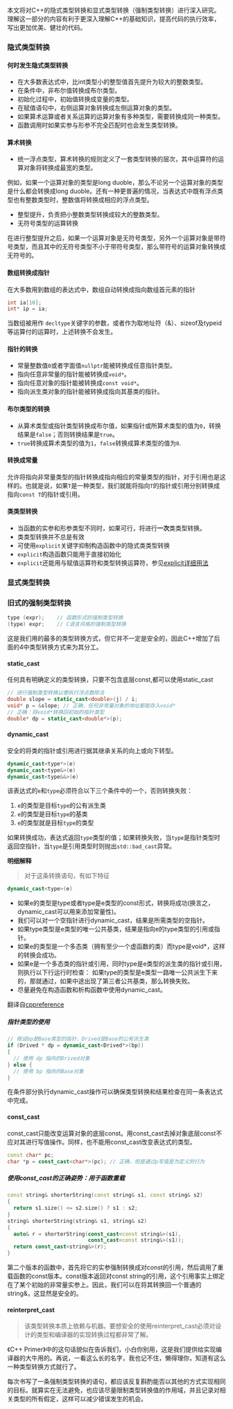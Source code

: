 本文将对C++的隐式类型转换和显式类型转换（强制类型转换）进行深入研究。理解这一部分的内容有利于更深入理解C++的基础知识，提高代码的执行效率，写出更加优美、健壮的代码。
<!-- more -->
<!-- class="panel panel-default" -->
<!-- class="panel-heading" -->
<!-- class="panel-title" -->
### 隐式类型转换
<!-- endclass -->
<!-- endclass -->
<!-- class="panel-body" -->

#### 何时发生隐式类型转换
* 在大多数表达式中，比int类型小的整型值首先提升为较大的整数类型。
* 在条件中，非布尔值转换成布尔类型。
* 初始化过程中，初始值转换成变量的类型。
* 在赋值语句中，右侧运算对象转换成左侧运算对象的类型。
* 如果算术运算或者关系运算的运算对象有多种类型，需要转换成同一种类型。
* 函数调用时如果实参与形参不完全匹配时也会发生类型转换。

#### 算术转换
* 统一浮点类型，算术转换的规则定义了一套类型转换的层次，其中运算符的运算对象将转换成最宽的类型。

 例如，如果一个运算对象的类型是long duoble，那么不论另一个运算对象的类型是什么都会转换成long duoble。还有一种更普遍的情况，当表达式中既有浮点类型也有整数类型时，整数值将转换成相应的浮点类型。
* 整型提升，负责把小整数类型转换成较大的整数类型。
* 无符号类型的运算转换

 在进行整型提升之后，如果一个运算对象是无符号类型，另外一个运算对象是带符号类型，而且其中的无符号类型不小于带符号类型，那么带符号的运算对象转换成无符号的。

#### 数组转换成指针
在大多数用到数组的表达式中，数组自动转换成指向数组首元素的指针
```c++
int ia[10];
int* ip = ia;
```
当数组被用作 `decltype`关键字的参数，或者作为取地址符（&）、sizeof及typeid等运算付的运算时，上述转换不会发生。

#### 指针的转换
* 常量整数值`0`或者字面值`nullptr`能被转换成任意指针类型。
* 指向任意非常量的指针能被转换成`void*`。
* 指向任意对象的指针能被转换成`const void*`。
* 指向派生类对象的指针能被转换成指向其基类的指针。

#### 布尔类型的转换
* 从算术类型或指针类型转换成布尔值，如果指针或所算术类型的值为`0`，转换结果是`false`；否则转换结果是`true`。
* `true`转换成算术类型的值为`1`，`false`转换成算术类型的值为`0`.

#### 转换成常量
允许将指向非常量类型的指针转换成指向相应的常量类型的指针，对于引用也是这样的。也就是说，如果`T`是一种类型，我们就能将指向`T`的指针或引用分别转换成指向`const T`的指针或引用。

#### 类类型转换
* 当函数的实参和形参类型不同时，如果可行，将进行**一次**类类型转换。
* 类类型转换并不总是有效
* 可使用`explicit`关键字抑制构造函数中的隐式类类型转换
* `explicit`构造函数只能用于直接初始化
* `explicit`还能用与赋值运算符和类型转换运算符，参见[explicit详细用法]( http://en.cppreference.com/w/cpp/language/explicit )
<!-- endclass -->
<!-- endclass -->

<!-- class="panel panel-default" -->
<!-- class="panel-heading" -->
<!-- class="panel-title" -->
### 显式类型转换
<!-- endclass -->
<!-- endclass -->
<!-- class="panel-body" -->
### 旧式的强制类型转换
```c++
type (expr);    // 函数形式的强制类型转换
(type) expr;    // C语言风格的强制类型转换
```
这是我们用的最多的类型转换方式，但它并不一定是安全的，因此C++增加了后面的4中类型转换方式来为其分工。
#### static_cast
任何具有明确定义的类型转换，只要不包含底层const,都可以使用static_cast
```c++
// 进行强制类型转换以便执行浮点数除法
double slope = static_cast<double>(j) / i;
void* p = &slope; // 正确，任何非常量对象的地址都能存入void*
// 正确：将void*转换回初始的指针类型
double* dp = static_cast<double*>(p);
```

#### dynamic_cast
安全的将类的指针或引用进行据其继承关系的向上或向下转型。
```c++
dynamic_cast<type*>(e)		
dynamic_cast<type&>(e)		
dynamic_cast<type&&>(e)		
```
该表达式的`e`和`type`必须符合以下三个条件中的一个，否则转换失败：
1. `e`的类型是目标`type`的公有派生类
2. `e`的类型是目标`type`的基类
3. `e`的类型就是目标`type`的类型

如果转换成功，表达式返回`type`类型的值；如果转换失败，当`type`是指针类型时返回空指针，当`type`是引用类型时则抛出`std::bad_cast`异常。

<!-- class="alert alert-info" -->
**明细解释**

>对于这条转换语句，有如下特征
```c++
dynamic_cast<type>(e)		
```
* 如果e的类型是type或者type是e类型的const形式，转换将成功(换言之，dynamic_cast可以用来添加常量性)。
* 我们可以对一个空指针进行dynamic_cast，结果是所需类型的空指针。
* 如果type类型是e类型的唯一公共基类，结果是指向e的type类型的引用或指针。
* 如果e的类型是一个多态类（拥有至少一个虚函数的类）而type是void*，这样的转换会成功。
* 如果e是一个多态类的指针或引用，同时type是e类型的派生类的指针或引用，则执行以下行运行时检查： 如果type的类型是e类型一路唯一公共派生下来的，那就通过，如果中途出现了第三者公共基类，那么转换失败。
* 尽量避免在构造函数和析构函数中使用dynamic_cast。

翻译自[cppreference](http://en.cppreference.com/w/cpp/language/dynamic_cast)
<!-- endclass -->

##### 指针类型的使用
```c++
// 假设bp是Base类型的指针，Drived是Base的公有派生类
if (Drived * dp = dynamic_cast<Drived*>(bp))
{
  // 使用 dp 指向的Drived对象
} else {
  // 使用 bp 指向的Base对象
}
```
<!-- class="alert alert-success" -->
在条件部分执行dynamic_cast操作可以确保类型转换和结果检查在同一条表达式中完成。
<!-- endclass -->


#### const_cast
const_cast只能改变运算对象的底层const。用const_cast去掉对象底层const不应对其进行写值操作。同样，也不能用const_cast改变表达式的类型。
```c++
const char* pc;
char *p = const_cast<char*>(pc); // 正确，但是通过p写值是为定义的行为
```
##### 使用const_cast的正确姿势：用于函数重载
```c++
const string& shorterString(const string& s1, const string& s2)
{
  return s1.size() <= s2.size() ? s1 : s2;
}
string& shorterString(string& s1, string& s2)
{
  auto& r = shorterString(const_cast<const string&>(s1),
                          const_cast<const string&>(s1));
  return const_cast<string&>(r);
}
```

第二个版本的函数中，首先将它的实参强制转换成对const的引用，然后调用了重载函数的const版本。const版本返回对const string的引用，这个引用事实上绑定在了某个初始的非常量实参上。因此，我们可以在将其转换回一个普通的string&，这显然是安全的。

#### reinterpret_cast
> 该类型转换本质上依赖与机器。要想安全的使用reinterpret_cast必须对设计的类型和编译器的实现转换过程都非常了解。

《C++ Primer》中的这句话貌似在告诉我们，小白你别用，这是我们提供给实现编译器的大牛用的。再说，一看这么长的名字，我也记不住，懒得理你，知道有这么一种类型转换方式就行了。

<!-- class="alert alert-warning" -->
每次书写了一条强制类型转换的语句，都应该反复斟酌能否以其他的方式实现相同的目标。就算实在无法避免，也应该尽量限制类型转换值的作用域，并且记录对相关类型的所有假定，这样可以减少错误发生的机会。
<!-- endclass -->

<!-- endclass -->
<!-- endclass -->
